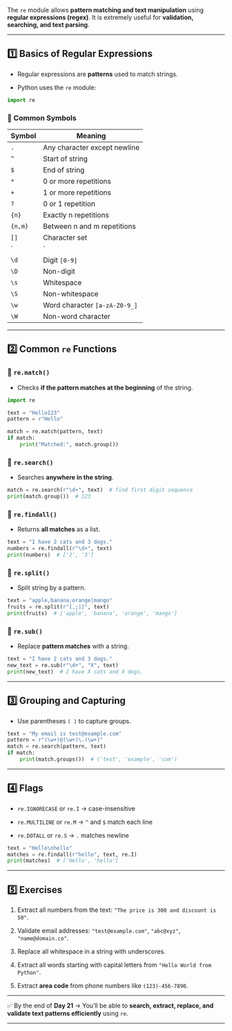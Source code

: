 
The `re` module allows **pattern matching and text manipulation** using **regular expressions (regex)**. It is extremely useful for **validation, searching, and text parsing**.

---

## 1️⃣ Basics of Regular Expressions

- Regular expressions are **patterns** used to match strings.
    
- Python uses the `re` module:
    

```python
import re
```

### 🔹 Common Symbols

|Symbol|Meaning|
|---|---|
|`.`|Any character except newline|
|`^`|Start of string|
|`$`|End of string|
|`*`|0 or more repetitions|
|`+`|1 or more repetitions|
|`?`|0 or 1 repetition|
|`{n}`|Exactly n repetitions|
|`{n,m}`|Between n and m repetitions|
|`[]`|Character set|
|`|`|
|`\d`|Digit `[0-9]`|
|`\D`|Non-digit|
|`\s`|Whitespace|
|`\S`|Non-whitespace|
|`\w`|Word character `[a-zA-Z0-9_]`|
|`\W`|Non-word character|

---

## 2️⃣ Common `re` Functions

### 🔹 `re.match()`

- Checks **if the pattern matches at the beginning** of the string.
    

```python
import re

text = "Hello123"
pattern = r"Hello"

match = re.match(pattern, text)
if match:
    print("Matched:", match.group())
```

### 🔹 `re.search()`

- Searches **anywhere in the string**.
    

```python
match = re.search(r"\d+", text)  # find first digit sequence
print(match.group())  # 123
```

### 🔹 `re.findall()`

- Returns **all matches** as a list.
    

```python
text = "I have 2 cats and 3 dogs."
numbers = re.findall(r"\d+", text)
print(numbers)  # ['2', '3']
```

### 🔹 `re.split()`

- Split string by a pattern.
    

```python
text = "apple,banana;orange|mango"
fruits = re.split(r"[,;|]", text)
print(fruits)  # ['apple', 'banana', 'orange', 'mango']
```

### 🔹 `re.sub()`

- Replace **pattern matches** with a string.
    

```python
text = "I have 2 cats and 3 dogs."
new_text = re.sub(r"\d+", "X", text)
print(new_text)  # I have X cats and X dogs.
```

---

## 3️⃣ Grouping and Capturing

- Use parentheses `( )` to capture groups.
    

```python
text = "My email is test@example.com"
pattern = r"(\w+)@(\w+)\.(\w+)"
match = re.search(pattern, text)
if match:
    print(match.groups())  # ('test', 'example', 'com')
```

---

## 4️⃣ Flags

- `re.IGNORECASE` or `re.I` → case-insensitive
    
- `re.MULTILINE` or `re.M` → `^` and `$` match each line
    
- `re.DOTALL` or `re.S` → `.` matches newline
    

```python
text = "Hello\nhello"
matches = re.findall(r"hello", text, re.I)
print(matches)  # ['Hello', 'hello']
```

---

## 5️⃣ Exercises

1. Extract all numbers from the text: `"The price is 300 and discount is 50"`.
    
2. Validate email addresses: `"test@example.com"`, `"abc@xyz"`, `"name@domain.co"`.
    
3. Replace all whitespace in a string with underscores.
    
4. Extract all words starting with capital letters from `"Hello World from Python"`.
    
5. Extract **area code** from phone numbers like `(123)-456-7890`.
    

---

✅ By the end of **Day 21** → You’ll be able to **search, extract, replace, and validate text patterns efficiently** using `re`.

---
